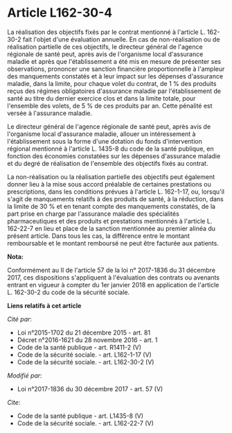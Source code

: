 # Article L162-30-4

La réalisation des objectifs fixés par le contrat mentionné à l'article L. 162-30-2 fait l'objet d'une évaluation annuelle.
En cas de non-réalisation ou de réalisation partielle de ces objectifs, le directeur général de l'agence régionale de santé
peut, après avis de l'organisme local d'assurance maladie et après que l'établissement a été mis en mesure de présenter ses
observations, prononcer une sanction financière proportionnelle à l'ampleur des manquements constatés et à leur impact sur
les dépenses d'assurance maladie, dans la limite, pour chaque volet du contrat, de 1 % des produits reçus des régimes
obligatoires d'assurance maladie par l'établissement de santé au titre du dernier exercice clos et dans la limite totale,
pour l'ensemble des volets, de 5 % de ces produits par an. Cette pénalité est versée à l'assurance maladie. 

Le directeur général de l'agence régionale de santé peut, après avis de l'organisme local d'assurance maladie, allouer un
intéressement à l'établissement sous la forme d'une dotation du fonds d'intervention régional mentionné à l'article L. 1435-8
du code de la santé publique, en fonction des économies constatées sur les dépenses d'assurance maladie et du degré de
réalisation de l'ensemble des objectifs fixés au contrat. 

La non-réalisation ou la réalisation partielle des objectifs peut également donner lieu à la mise sous accord préalable de
certaines prestations ou prescriptions, dans les conditions prévues à l'article L. 162-1-17, ou, lorsqu'il s'agit de
manquements relatifs à des produits de santé, à la réduction, dans la limite de 30 % et en tenant compte des manquements
constatés, de la part prise en charge par l'assurance maladie des spécialités pharmaceutiques et des produits et prestations
mentionnés à l'article L. 162-22-7 en lieu et place de la sanction mentionnée au premier alinéa du présent article. Dans tous
les cas, la différence entre le montant remboursable et le montant remboursé ne peut être facturée aux patients.

**Nota:**

Conformément au II de l'article 57 de la loi n° 2017-1836 du 31 décembre 2017, ces dispositions s'appliquent à l'évaluation
des contrats ou avenants entrant en vigueur à compter du 1er janvier 2018 en application de l'article L. 162-30-2 du code de
la sécurité sociale.

**Liens relatifs à cet article**

_Cité par_:

  - Loi n°2015-1702 du 21 décembre 2015 - art. 81
  - Décret n°2016-1621 du 28 novembre 2016 - art. 1
  - Code de la santé publique - art. R1411-2 (V)
  - Code de la sécurité sociale. - art. L162-1-17 (V)
  - Code de la sécurité sociale. - art. L162-30-2 (V)

_Modifié par_:

  - Loi n°2017-1836 du 30 décembre 2017 - art. 57 (V)

_Cite_:

  - Code de la santé publique - art. L1435-8 (V)
  - Code de la sécurité sociale. - art. L162-22-7 (V)
